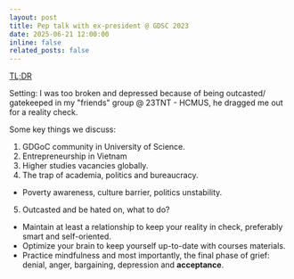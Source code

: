 ```yaml
---
layout: post
title: Pep talk with ex-president @ GDSC 2023
date: 2025-06-21 12:00:00
inline: false
related_posts: false
---
```


[TL;DR](## "Be more pragmatic")

Setting: I was too broken and depressed because of being outcasted/ gatekeeped in my "friends" group @ 23TNT - HCMUS, he dragged me out for a reality check.

Some key things we discuss:
1. GDGoC community in University of Science.
2. Entrepreneurship in Vietnam
3. Higher studies vacancies globally.
4. The trap of academia, politics and bureaucracy.
 - Poverty awareness, culture barrier, politics unstability.
5. Outcasted and be hated on, what to do?
 - Maintain at least a relationship to keep your reality in check, preferably smart and self-oriented.
 - Optimize your brain to keep yourself up-to-date with courses materials.
 - Practice mindfulness and most importantly, the final phase of grief: denial, anger, bargaining, depression and **acceptance**.